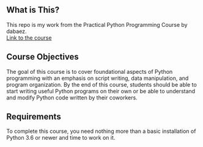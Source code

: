 ## What is This?

This repo is my work from the Practical Python Programming Course by dabaez.\
[Link to the course](https://dabeaz-course.github.io/practical-python/)

## Course Objectives

The goal of this course is to cover foundational aspects of Python
programming with an emphasis on script writing, data manipulation, and
program organization. By the end of this course, students should be
able to start writing useful Python programs on their own or be able
to understand and modify Python code written by their
coworkers.

## Requirements

To complete this course, you need nothing more than a basic
installation of Python 3.6 or newer and time to work on it.

